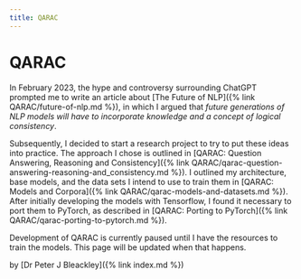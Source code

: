 ```yaml
---
title: QARAC
---
```


# QARAC

In February 2023, the hype and controversy surrounding ChatGPT prompted me to write an article about [The Future of NLP]({% link QARAC/future-of-nlp.md %}), in which I argued that *future generations of NLP models will have to incorporate knowledge and a concept of logical consistency*.

Subsequently, I decided to start a research project to try to put these ideas into practice. The approach I chose is outlined in [QARAC: Question Answering, Reasoning and Consistency]({% link QARAC/qarac-question-answering-reasoning-and_consistency.md %}). I outlined my architecture, base models, and the data sets I intend to use to train them in [QARAC: Models and Corpora]({% link QARAC/qarac-models-and-datasets.md %}). After initially developing the models with Tensorflow, I found it necessary to port them to PyTorch, as described in [QARAC: Porting to PyTorch]({% link QARAC/qarac-porting-to-pytorch.md %}).

Development of QARAC is currently paused until I have the resources to train the models. This page will be updated when that happens.

by [Dr Peter J Bleackley]({% link index.md %})
